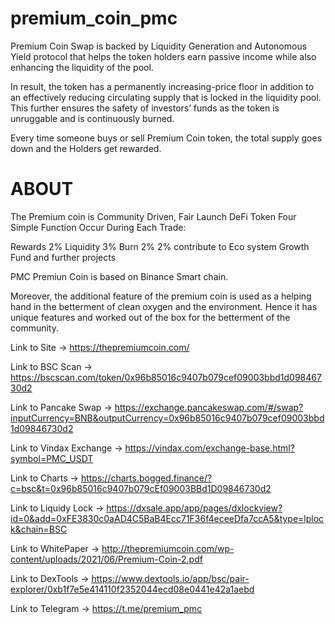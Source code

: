 # premium_coin_pmc
Premium Coin Swap is backed by Liquidity Generation and Autonomous Yield protocol that helps the token holders earn passive income while also enhancing the liquidity of the pool.

In result, the token has a permanently increasing-price floor in addition to an effectively reducing circulating supply that is locked in the liquidity pool. This further ensures the safety of investors’ funds as the token is unruggable and is continuously burned.

Every time someone buys or sell Premium Coin token, the total supply goes down and the Holders get rewarded. 


# ABOUT
The Premium coin is Community Driven, Fair Launch DeFi Token Four Simple Function Occur During Each Trade:

Rewards 2%
Liquidity 3%
Burn 2%
2% contribute to Eco system Growth Fund and further projects 

PMC Premiun Coin  is based on Binance Smart chain.

Moreover, the additional feature of the premium coin is used as a helping hand in the betterment of clean oxygen and the environment. Hence it has unique features and worked out of the box for the betterment of the community.


Link to Site -> https://thepremiumcoin.com/


Link to BSC Scan -> https://bscscan.com/token/0x96b85016c9407b079cef09003bbd1d09846730d2

Link to Pancake Swap -> https://exchange.pancakeswap.com/#/swap?inputCurrency=BNB&outputCurrency=0x96b85016c9407b079cef09003bbd1d09846730d2

Link to Vindax Exchange -> https://vindax.com/exchange-base.html?symbol=PMC_USDT

Link to Charts -> https://charts.bogged.finance/?c=bsc&t=0x96b85016c9407b079cEf09003BBd1D09846730d2

Link to Liquidy Lock -> https://dxsale.app/app/pages/dxlockview?id=0&add=0xFE3830c0aAD4C5BaB4Ecc71F36f4eceeDfa7ccA5&type=lplock&chain=BSC

Link to WhitePaper -> http://thepremiumcoin.com/wp-content/uploads/2021/06/Premium-Coin-2.pdf

Link to DexTools -> https://www.dextools.io/app/bsc/pair-explorer/0xb1f7e5e414110f2352044ecd08e0441e42a1aebd

Link to Telegram -> https://t.me/premium_pmc

